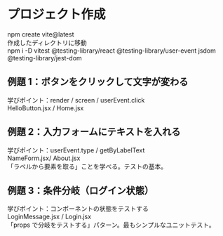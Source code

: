 # プロジェクト作成

npm create vite@latest  
作成したディレクトリに移動  
npm i -D vitest @testing-library/react @testing-library/user-event jsdom @testing-library/jest-dom

## 例題 1：ボタンをクリックして文字が変わる

学びポイント：render / screen / userEvent.click  
HelloButton.jsx / Home.jsx

## 例題 2：入力フォームにテキストを入れる

学びポイント：userEvent.type / getByLabelText  
NameForm.jsx/ About.jsx  
「ラベルから要素を取る」ことを学べる。テストの基本。

## 例題 3：条件分岐（ログイン状態）

学びポイント：コンポーネントの状態をテストする  
LoginMessage.jsx / Login.jsx  
「props で分岐をテストする」パターン。最もシンプルなユニットテスト。
